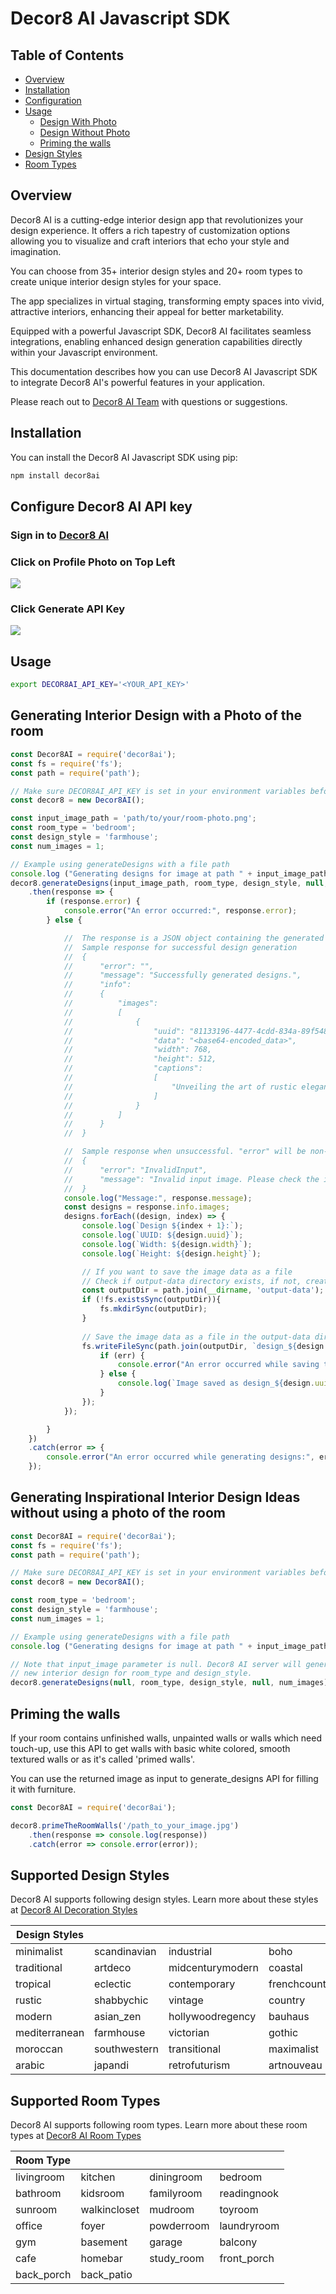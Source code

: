 # Decor8 AI Javascript SDK

## Table of Contents
- [Overview](#javascript-sdk-overview)
- [Installation](#installation)
- [Configuration](#configure-sdk)
- [Usage](#using-this-sdk)
  - [Design With Photo](#design-with-photo)
  - [Design Without Photo](#design-without-photo)
  - [Priming the walls](#prime-the-walls)
- [Design Styles](#design-styles)
- [Room Types](#room-types)


## <a id="javascript-sdk-overview"></a>Overview

Decor8 AI is a cutting-edge interior design app that revolutionizes your design experience. It offers a rich tapestry of customization options allowing you to visualize and craft interiors that echo your style and imagination. 

You can choose from 35+ interior design styles and 20+ room types to create unique interior design styles for your space.

The app specializes in virtual staging, transforming empty spaces into vivid, attractive interiors, enhancing their appeal for better marketability. 

Equipped with a powerful Javascript SDK, Decor8 AI facilitates seamless integrations, enabling enhanced design generation capabilities directly within your Javascript environment. 

This documentation describes how you can use Decor8 AI Javascript SDK to integrate Decor8 AI's powerful features in your application. 

Please reach out to [Decor8 AI Team](mailto:decor8@immex.tech) with questions or suggestions.

## <a id="installation"></a>Installation

You can install the Decor8 AI Javascript SDK using pip:

```bash
npm install decor8ai
```

## <a id="configure-sdk"></a>Configure Decor8 AI API key

### Sign in to [Decor8 AI](https://prod-app.decor8.ai)

### Click on Profile Photo on Top Left

![](https://github.com/immex-tech/decor8ai-sdk/blob/main/media/step_1.jpg?raw=true)

### Click Generate API Key
![](https://github.com/immex-tech/decor8ai-sdk/blob/main/media/step_2.jpg?raw=true)


## <a id="using-this-sdk">Usage

```bash
export DECOR8AI_API_KEY='<YOUR_API_KEY>'
```

## <a id="design-with-photo"> Generating Interior Design with a Photo of the room

```javascript
const Decor8AI = require('decor8ai');
const fs = require('fs');
const path = require('path');

// Make sure DECOR8AI_API_KEY is set in your environment variables before running this script
const decor8 = new Decor8AI();

const input_image_path = 'path/to/your/room-photo.png';
const room_type = 'bedroom';
const design_style = 'farmhouse';
const num_images = 1;

// Example using generateDesigns with a file path
console.log ("Generating designs for image at path " + input_image_path);
decor8.generateDesigns(input_image_path, room_type, design_style, null, num_images)
    .then(response => {
        if (response.error) {
            console.error("An error occurred:", response.error);
        } else {

            //  The response is a JSON object containing the generated designs and other information.
            //  Sample response for successful design generation
            //  {
            //      "error": "",
            //      "message": "Successfully generated designs.",
            //      "info":
            //      {
            //          "images":
            //          [
            //              {
            //                  "uuid": "81133196-4477-4cdd-834a-89f5482bb9d0",
            //                  "data": "<base64-encoded_data>",
            //                  "width": 768,
            //                  "height": 512,
            //                  "captions":
            //                  [
            //                      "Unveiling the art of rustic elegance in this French Country haven, where warmth and sophistication meet effortlessly."
            //                  ]
            //              }
            //          ]
            //      }
            //  }

            //  Sample response when unsuccessful. "error" will be non-empty value.
            //  {
            //      "error": "InvalidInput",
            //      "message": "Invalid input image. Please check the input image and try again.",
            //  }          
            console.log("Message:", response.message);
            const designs = response.info.images;
            designs.forEach((design, index) => {
                console.log(`Design ${index + 1}:`);
                console.log(`UUID: ${design.uuid}`);
                console.log(`Width: ${design.width}`);
                console.log(`Height: ${design.height}`);

                // If you want to save the image data as a file
                // Check if output-data directory exists, if not, create it
                const outputDir = path.join(__dirname, 'output-data');
                if (!fs.existsSync(outputDir)){
                    fs.mkdirSync(outputDir);
                }
                
                // Save the image data as a file in the output-data directory
                fs.writeFileSync(path.join(outputDir, `design_${design.uuid}.jpg`), design.data, 'base64', (err) => {
                    if (err) {
                        console.error("An error occurred while saving the image:", err);
                    } else {
                        console.log(`Image saved as design_${design.uuid}.jpg`);
                    }
                });
            });

        }
    })
    .catch(error => {
        console.error("An error occurred while generating designs:", error);
    });

```


## <a id="design-without-photo"> Generating Inspirational Interior Design Ideas without using a photo of the room

```Javascript
const Decor8AI = require('decor8ai');
const fs = require('fs');
const path = require('path');

// Make sure DECOR8AI_API_KEY is set in your environment variables before running this script
const decor8 = new Decor8AI();

const room_type = 'bedroom';
const design_style = 'farmhouse';
const num_images = 1;

// Example using generateDesigns with a file path
console.log ("Generating designs for image at path " + input_image_path);

// Note that input_image parameter is null. Decor8 AI server will generate a 
// new interior design for room_type and design_style.
decor8.generateDesigns(null, room_type, design_style, null, num_images)
```

## <a id="prime-the-walls">Priming the walls

If your room contains unfinished walls, unpainted walls or walls which need touch-up, use this API to get walls with basic white colored, smooth textured walls or as it's called 'primed walls'. 

You can use the returned image as input to generate_designs API for filling it with furniture. 

```Javascript
const Decor8AI = require('decor8ai');

decor8.primeTheRoomWalls('/path_to_your_image.jpg')
    .then(response => console.log(response))
    .catch(error => console.error(error));

```

## <a id="design-styles"> Supported Design Styles

Decor8 AI supports following design styles. Learn more about these styles at [Decor8 AI Decoration Styles](https://www.decor8.ai/interior-decoration-styles/)

| **Design Styles**           |                    |                    |                    |
|---------------------|--------------------|--------------------|--------------------|
| minimalist          | scandinavian       | industrial         | boho               |
| traditional         | artdeco            | midcenturymodern   | coastal            |
| tropical            | eclectic           | contemporary       | frenchcountry      |
| rustic              | shabbychic         | vintage            | country            |
| modern              | asian_zen          | hollywoodregency   | bauhaus            |
| mediterranean       | farmhouse          | victorian          | gothic             |
| moroccan            | southwestern       | transitional       | maximalist         |
| arabic              | japandi            | retrofuturism      | artnouveau         |

## <a id="room-types"> Supported Room Types
Decor8 AI supports following room types. Learn more about these room types at [Decor8 AI Room Types](https://www.decor8.ai/rooms)

| **Room Type**  |               |               |               |
|----------------|---------------|---------------|---------------|
| livingroom     | kitchen       | diningroom    | bedroom       |
| bathroom       | kidsroom      | familyroom    | readingnook   |
| sunroom        | walkincloset  | mudroom       | toyroom       |
| office         | foyer         | powderroom    | laundryroom   |
| gym            | basement      | garage        | balcony       |
| cafe           | homebar       | study_room    | front_porch   |
| back_porch     | back_patio    |               |               |



